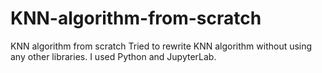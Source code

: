 # KNN-algorithm-from-scratch
KNN algorithm from scratch
Tried to rewrite KNN algorithm without using any other libraries.
I used Python and JupyterLab.
